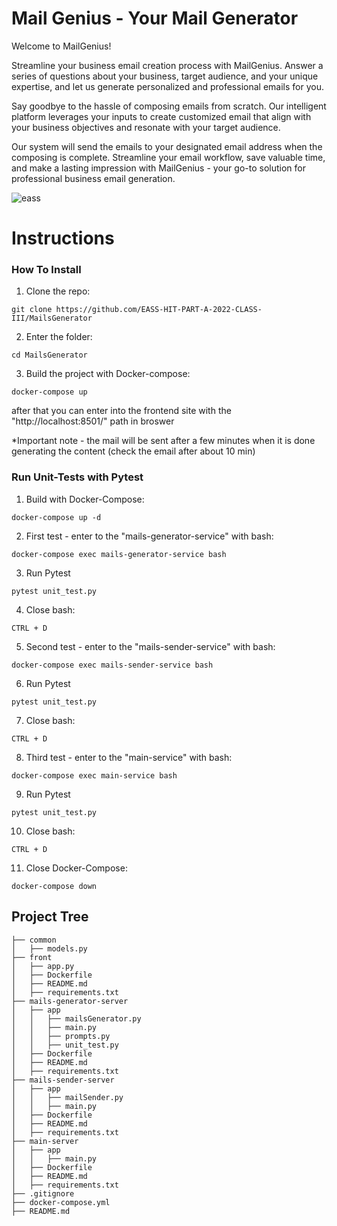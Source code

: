 # Mail Genius - Your Mail Generator

Welcome to MailGenius!


Streamline your business email creation process with MailGenius. Answer a series of questions about your business, target audience, and your unique expertise, and let us generate personalized and professional emails for you.

Say goodbye to the hassle of composing emails from scratch. Our intelligent platform leverages your inputs to create customized email that align with your business objectives and resonate with your target audience.

Our system will send the emails to your designated email address when the composing is complete.
Streamline your email workflow, save valuable time, and make a lasting impression with MailGenius - your go-to solution for professional business email generation.

![eass](https://github.com/EASS-HIT-PART-A-2022-CLASS-III/MailsGenerator/assets/9317197/d199a119-33d1-4749-9262-a58895558d67)


# Instructions
### How To Install

1. Clone the repo:
```
git clone https://github.com/EASS-HIT-PART-A-2022-CLASS-III/MailsGenerator
```

2. Enter the folder:
```
cd MailsGenerator
```

3. Build the project with Docker-compose:

```
docker-compose up
```

 after that you can enter into the frontend site with the "http://localhost:8501/" path in broswer
 
 *Important note - the mail will be sent after a few minutes when it is done generating the content (check the email after about 10 min)
 
 ### Run Unit-Tests with Pytest
 
 1. Build with Docker-Compose:
 ```
 docker-compose up -d
 ```
 2. First test - enter to the "mails-generator-service" with bash:
 ```
 docker-compose exec mails-generator-service bash
 ```
 3. Run Pytest
 ```
 pytest unit_test.py
 ```
 4. Close bash:
 ```
 CTRL + D
 ```
 5. Second test - enter to the "mails-sender-service" with bash:
 ```
 docker-compose exec mails-sender-service bash
 ```
 6. Run Pytest
 ```
 pytest unit_test.py
 ```
 7. Close bash:
 ```
 CTRL + D
 ```
 8. Third test - enter to the "main-service" with bash:
 ```
 docker-compose exec main-service bash
 ```
 9. Run Pytest
 ```
 pytest unit_test.py
 ```
 10. Close bash:
 ```
 CTRL + D
 ```
 11. Close Docker-Compose:
 ```
 docker-compose down
 ```


## Project Tree
```
├── common
│   ├── models.py
├── front
│   ├── app.py
│   ├── Dockerfile
│   ├── README.md
│   ├── requirements.txt
├── mails-generator-server
│   ├── app
│   │   ├── mailsGenerator.py
│   │   ├── main.py
│   │   ├── prompts.py
│   │   ├── unit_test.py
│   ├── Dockerfile
│   ├── README.md
│   ├── requirements.txt
├── mails-sender-server
│   ├── app
│   │   ├── mailSender.py
│   │   ├── main.py
│   ├── Dockerfile
│   ├── README.md
│   ├── requirements.txt
├── main-server
│   ├── app
│   │   ├── main.py
│   ├── Dockerfile
│   ├── README.md
│   ├── requirements.txt
├── .gitignore
├── docker-compose.yml
├── README.md
```
